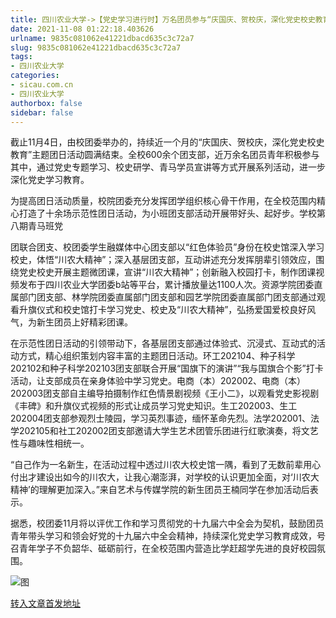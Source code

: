 ```yaml
---
title: 四川农业大学->【党史学习进行时】万名团员参与“庆国庆、贺校庆，深化党史校史教育”主题团日活动 | sicau.com.cn
date: 2021-11-08 01:22:18.403626
urlname: 9835c081062e41221dbacd635c3c72a7
slug: 9835c081062e41221dbacd635c3c72a7
tags: 
- 四川农业大学
categories:
- sicau.com.cn
- 四川农业大学
authorbox: false
sidebar: false
---
```

截止11月4日，由校团委举办的，持续近一个月的“庆国庆、贺校庆，深化党史校史教育”主题团日活动圆满结束。全校600余个团支部，近万余名团员青年积极参与其中，通过党史专题学习、校史研学、青马学员宣讲等方式开展系列活动，进一步深化党史学习教育。

为提高团日活动质量，校院团委充分发挥团学组织核心骨干作用，在全校范围内精心打造了十余场示范性团日活动，为小班团支部活动开展带好头、起好步。学校第八期青马班党
<!--more-->
团联合团支、校团委学生融媒体中心团支部以“红色体验员”身份在校史馆深入学习校史，体悟“川农大精神”；深入基层团支部，互动讲述充分发挥朋辈引领效应，围绕党史校史开展主题微团课，宣讲“川农大精神”；创新融入校园打卡，制作团课视频发布于四川农业大学团委b站等平台，累计播放量达1100人次。资源学院团委直属部门团支部、林学院团委直属部门团支部和园艺学院团委直属部门团支部通过观看升旗仪式和校史馆打卡学习党史、校史及“川农大精神”，弘扬爱国爱校良好风气，为新生团员上好精彩团课。

在示范性团日活动的引领带动下，各基层团支部通过体验式、沉浸式、互动式的活动方式，精心组织策划内容丰富的主题团日活动。环工202104、种子科学202102和种子科学202103团支部联合开展“国旗下的演讲”“我与国旗合个影”打卡活动，让支部成员在亲身体验中学习党史。电商（本）202002、电商（本）202003团支部自主编导拍摄制作红色情景剧视频《王小二》，以观看党史影视剧《丰碑》和升旗仪式视频的形式让成员学习党史知识。生工202003、生工202004团支部参观烈士陵园，学习英烈事迹，缅怀革命先烈。法学202001、法学202105和社工202002团支部邀请大学生艺术团管乐团进行红歌演奏，将文艺性与趣味性相统一。

“自己作为一名新生，在活动过程中透过川农大校史馆一隅，看到了无数前辈用心付出才建设出如今的川农大，让我心潮澎湃，对学校的认识更加全面，对‘川农大精神’的理解更加深入。”来自艺术与传媒学院的新生团员王楠同学在参加活动后表示。

据悉，校团委11月将以评优工作和学习贯彻党的十九届六中全会为契机，鼓励团员青年带头学习和领会好党的十九届六中全会精神，持续深化党史学习教育成效，号召青年学子不负韶华、砥砺前行，在全校范围内营造比学赶超学先进的良好校园氛围。

![图](https://news.sicau.edu.cn/__local/4/81/C6/6EAE433EA3EFB2B22C33E87CE07_8241F466_1DCA8.jpg)

[转入文章首发地址](https://news.sicau.edu.cn/info/1078/65322.htm)